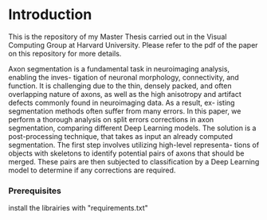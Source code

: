 # Introduction

This is the repository of my Master Thesis carried out in the Visual Computing Group at Harvard University.
Please refer to the pdf of the paper on this repository for more details. 


Axon segmentation is a fundamental task in neuroimaging analysis, enabling the inves-
tigation of neuronal morphology, connectivity, and function. It is challenging due to
the thin, densely packed, and often overlapping nature of axons, as well as the high
anisotropy and artifact defects commonly found in neuroimaging data. As a result, ex-
isting segmentation methods often suffer from many errors. In this paper, we perform a
thorough analysis on split errors corrections in axon segmentation, comparing different
Deep Learning models. The solution is a post-processing technique, that takes as input
an already computed segmentation. The first step involves utilizing high-level representa-
tions of objects with skeletons to identify potential pairs of axons that should be merged.
These pairs are then subjected to classification by a Deep Learning model to determine
if any corrections are required. 


### Prerequisites

install the librairies with  "requirements.txt"

### 

